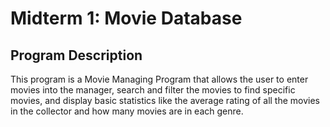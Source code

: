 # Midterm 1: Movie Database

## Program Description
This program is a Movie Managing Program that allows the user to enter movies into the manager, search and filter the movies to find specific movies, and display basic statistics like the average rating of all the movies in the collector and how many movies are in each genre. 
